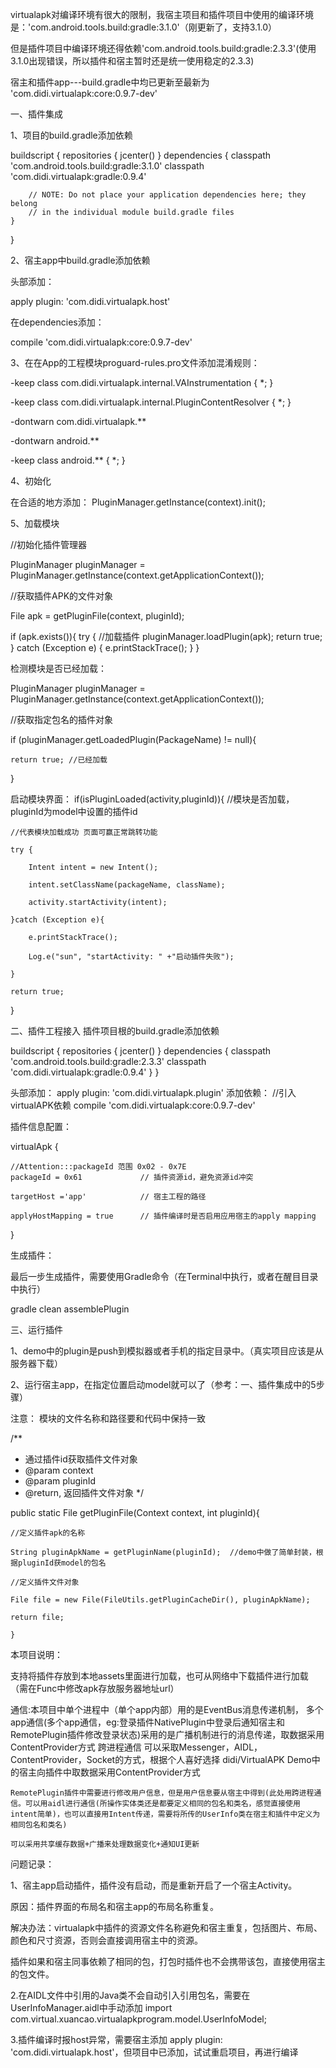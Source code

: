 
virtualapk对编译环境有很大的限制，我宿主项目和插件项目中使用的编译环境是：'com.android.tools.build:gradle:3.1.0'（刚更新了，支持3.1.0）

但是插件项目中编译环境还得依赖'com.android.tools.build:gradle:2.3.3'(使用3.1.0出现错误，所以插件和宿主暂时还是统一使用稳定的2.3.3)

宿主和插件app---build.gradle中均已更新至最新为 'com.didi.virtualapk:core:0.9.7-dev'

一、插件集成

1、项目的build.gradle添加依赖

buildscript {
    repositories {
        jcenter()
    }
    dependencies {
        classpath 'com.android.tools.build:gradle:3.1.0'
        classpath 'com.didi.virtualapk:gradle:0.9.4'

        // NOTE: Do not place your application dependencies here; they belong
        // in the individual module build.gradle files
    }
}

2、宿主app中build.gradle添加依赖

头部添加：

apply plugin: 'com.didi.virtualapk.host'

在dependencies添加：

compile 'com.didi.virtualapk:core:0.9.7-dev'


3、在在App的工程模块proguard-rules.pro文件添加混淆规则：

-keep class com.didi.virtualapk.internal.VAInstrumentation { *; }

-keep class com.didi.virtualapk.internal.PluginContentResolver { *; }

-dontwarn com.didi.virtualapk.**

-dontwarn android.**

-keep class android.** { *; }


4、初始化

在合适的地方添加：
PluginManager.getInstance(context).init();


5、加载模块

//初始化插件管理器

PluginManager pluginManager = PluginManager.getInstance(context.getApplicationContext());

//获取插件APK的文件对象

File apk = getPluginFile(context, pluginId);

if (apk.exists()){
    try {
        //加载插件
        pluginManager.loadPlugin(apk);
        return true;
    } catch (Exception e) {
        e.printStackTrace();
    }
}

检测模块是否已经加载：

PluginManager pluginManager = PluginManager.getInstance(context.getApplicationContext());

//获取指定包名的插件对象

if (pluginManager.getLoadedPlugin(PackageName) != null){

    return true; //已经加载

}

启动模块界面：
if(isPluginLoaded(activity,pluginId)){ //模块是否加载，pluginId为model中设置的插件id

    //代表模块加载成功 页面可赢正常跳转功能

    try {

        Intent intent = new Intent();

        intent.setClassName(packageName, className);

        activity.startActivity(intent);

    }catch (Exception e){

        e.printStackTrace();

        Log.e("sun", "startActivity: " +"启动插件失败");

    }

    return true;

}


二、插件工程接入
插件项目根的build.gradle添加依赖

buildscript {
    repositories {
        jcenter()
    }
    dependencies {
        classpath 'com.android.tools.build:gradle:2.3.3'
        classpath 'com.didi.virtualapk:gradle:0.9.4'
    }
}

头部添加：
apply plugin: 'com.didi.virtualapk.plugin'
添加依赖：
//引入virtualAPK依赖
compile 'com.didi.virtualapk:core:0.9.7-dev'

插件信息配置：

virtualApk {

    //Attention:::packageId 范围 0x02 - 0x7E
    packageId = 0x61             // 插件资源id，避免资源id冲突

    targetHost ='app'            // 宿主工程的路径

    applyHostMapping = true      // 插件编译时是否启用应用宿主的apply mapping

}

生成插件：

最后一步生成插件，需要使用Gradle命令（在Terminal中执行，或者在醒目目录中执行）

gradle clean assemblePlugin



三、运行插件

1、demo中的plugin是push到模拟器或者手机的指定目录中。（真实项目应该是从服务器下载）

2、运行宿主app，在指定位置启动model就可以了（参考：一、插件集成中的5步骤）

注意：
模块的文件名称和路径要和代码中保持一致

/**
 * 通过插件id获取插件文件对象
 * @param context
 * @param pluginId
 * @return, 返回插件文件对象
 */

public static File getPluginFile(Context context, int pluginId){

    //定义插件apk的名称

    String pluginApkName = getPluginName(pluginId);  //demo中做了简单封装，根据pluginId获model的包名

    //定义插件文件对象

    File file = new File(FileUtils.getPluginCacheDir(), pluginApkName);

    return file;

    }

本项目说明：

支持将插件存放到本地assets里面进行加载，也可从网络中下载插件进行加载（需在Func中修改apk存放服务器地址url）

通信:本项目中单个进程中（单个app内部）用的是EventBus消息传递机制，
     多个app通信(多个app通信，eg:登录插件NativePlugin中登录后通知宿主和RemotePlugin插件修改登录状态)采用的是广播机制进行的消息传递，取数据采用ContentProvider方式
     跨进程通信 可以采取Messenger，AIDL，ContentProvider，Socket的方式，根据个人喜好选择
     didi/VirtualAPK Demo中的宿主向插件中取数据采用ContentProvider方式

    RemotePlugin插件中需要进行修改用户信息，但是用户信息要从宿主中得到(此处用跨进程通信。可以用aidl进行通信(所操作实体类还是都要定义相同的包名和类名，感觉直接使用intent简单)，也可以直接用Intent传递，需要将所传的UserInfo类在宿主和插件中定义为相同包名和类名)

    可以采用共享缓存数据+广播来处理数据变化+通知UI更新



问题记录：


1、宿主app启动插件，插件没有启动，而是重新开启了一个宿主Activity。

原因：插件界面的布局名和宿主app的布局名称重复。

解决办法：virtualapk中插件的资源文件名称避免和宿主重复，包括图片、布局、颜色和尺寸资源，否则会直接调用宿主中的资源。

插件如果和宿主同事依赖了相同的包，打包时插件也不会携带该包，直接使用宿主的包文件。

2.在AIDL文件中引用的Java类不会自动引入引用包名，需要在UserInfoManager.aidl中手动添加
import com.virtual.xuancao.virtualapkprogram.model.UserInfoModel;

3.插件编译时报host异常，需要宿主添加 apply plugin: 'com.didi.virtualapk.host'，但项目中已添加，试试重启项目，再进行编译




